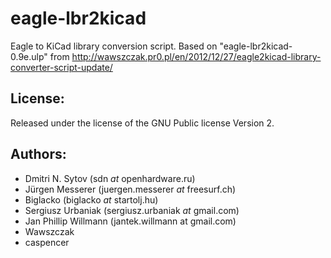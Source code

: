 eagle-lbr2kicad
===============

Eagle to KiCad library conversion script. Based on "eagle-lbr2kicad-0.9e.ulp" from http://wawszczak.pr0.pl/en/2012/12/27/eagle2kicad-library-converter-script-update/

License:
--------
Released under the license of the GNU Public license Version 2.

Authors:
--------
- Dmitri N. Sytov (sdn _at_ openhardware.ru)
- Jürgen Messerer (juergen.messerer _at_ freesurf.ch)
- Biglacko (biglacko _at_ startolj.hu)
- Sergiusz Urbaniak (sergiusz.urbaniak _at_ gmail.com)
- Jan Phillip Willmann (jantek.willmann at gmail.com)
- Wawszczak
- caspencer